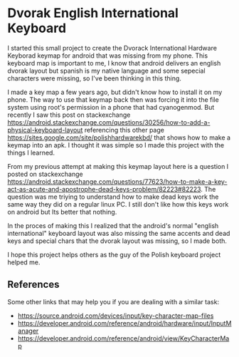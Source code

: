 Dvorak English International Keyboard
=====================================

I started this small project to create the Dvorack International Hardware Keyborad keymap for android that was missing from my phone. This keyboard map is important to me, I know that android delivers an english dvorak layout but spanish is my native language and some sepecial characters were missing, so I've been thinking in this thing.

I made a key map a few years ago, but didn't know how to install it on my phone. The way to use that keymap back then was forcing it into the file system using root's permission in a phone that had cyanogenmod. But recently I saw this post on stackexchange https://android.stackexchange.com/questions/30256/how-to-add-a-physical-keyboard-layout referencing this other page https://sites.google.com/site/polishhardwarekbd/ that shows how to make a keymap into an apk. I thought it was simple so I made this project with the things I learned.

From my previous attempt at making this keymap layout here is a question I posted on stackexchange https://android.stackexchange.com/questions/77623/how-to-make-a-key-act-as-acute-and-apostrophe-dead-keys-problem/82223#82223. The question was me triying to understand how to make dead keys work the same way they did on a regular linux PC. I still don't like how this keys work on android but Its better that nothing.

In the proces of making this I realized that the android's normal "english international" keyboard layout was also missing the same accents and dead keys and special chars that the dvorak layout was missing, so I made both.

I hope this project helps others as the guy of the Polish keyboard project helped me.

References
----------

Some other links that may help you if you are dealing with a similar task:

 - https://source.android.com/devices/input/key-character-map-files
 - https://developer.android.com/reference/android/hardware/input/InputManager
 - https://developer.android.com/reference/android/view/KeyCharacterMap
